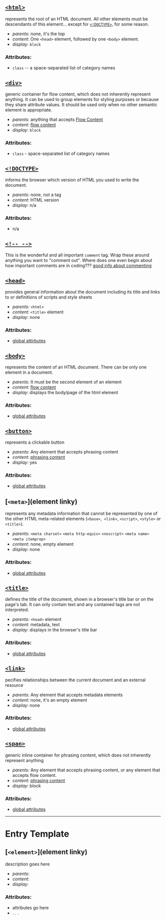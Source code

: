 ## [`<html>`](https://developer.mozilla.org/en-US/docs/Web/HTML/Element/html)

represents the root of an HTML document. All other elements must be descendants of this element... except for [`<!DOCTYPE>`](#doctype), for some reason.

* _parents_: none, it's the top
* _content_: One `<head>` element, followed by one `<body>` element.
* _display_: `block`

### Attributes:
* `class` -- a space-separated list of category names


## [`<div>`](https://developer.mozilla.org/en-US/docs/Web/HTML/Element/div)

generic container for flow content, which does not inherently represent anything. It can be used to group elements for styling purposes or because they share attribute values. It should be used only when no other semantic element is appropriate.

* _parents_: anything that accepts [Flow Content](https://developer.mozilla.org/en-US/docs/Web/HTML/Content_categories#Flow_content)
* _content_: [flow content](https://developer.mozilla.org/en-US/docs/Web/HTML/Content_categories#Flow_content)
* _display_: `block`

### Attributes:
* `class` - space-separated list of category names

## [`<!DOCTYPE>`](https://developer.mozilla.org/en-US/docs/Glossary/Doctype)

informs the browser which version of HTML you used to write the document.

* _parents_: none, not a tag
* _content_: HTML version
* _display_: n/a

### Attributes:
* n/a

## [`<!-- -->`](http://www.w3.org/TR/html5/syntax.html#comments)
This is the wonderful and all important `comment` tag. Wrap these around anything you want to "comment out". Where does one even begin about how important comments are in coding???
[good info about commenting](https://developer.mozilla.org/en-US/docs/Web/Guide/HTML/The_Importance_of_Correct_HTML_Commenting
)

## [`<head>`](https://developer.mozilla.org/en-US/docs/Web/HTML/Element/head)
provides general information about the document including its title and links to or definitions of scripts and style sheets

* _parents_: `<html>`
* _content_: `<title>` element
* _display_: none

### Attributes:
* [global attirbutes](https://developer.mozilla.org/en-US/docs/Web/HTML/Global_attributes)


## [`<body>`](https://developer.mozilla.org/en-US/docs/Web/HTML/Element/body)
represents the content of an HTML document. There can be only one <body> element in a document.

* _parents_: It must be the second element of an <html> element
* _content_: [flow content](https://developer.mozilla.org/en-US/docs/Web/Guide/HTML/Content_categories#Flow_content)
* _display_: displays the body/page of the html element

### Attributes:
* [global attributes](https://developer.mozilla.org/en-US/docs/Web/HTML/Global_attributes)

## [`<button>`](https://developer.mozilla.org/en-US/docs/Web/HTML/Element/button)
represents a clickable button

* _parents_: Any element that accepts phrasing content
* _content_: [phrasing content](https://developer.mozilla.org/en-US/docs/Web/Guide/HTML/Content_categories#Phrasing_content)
* _display_: yes

### Attributes:
* [global attributes](https://developer.mozilla.org/en-US/docs/Web/HTML/Global_attributes)

## [`<meta>`](element linky)
represents any metadata information that cannot be represented by one of the other HTML meta-related elements (`<base>`,` <link>`, `<script>`, `<style>` or `<title>`).

* _parents_: `<meta charset>` `<meta http-equiv>` `<noscript>` `<meta name>` `<meta itemprop>`
* _content_: none, empty element
* _display_: none

### Attributes:
* [global attributes](https://developer.mozilla.org/en-US/docs/Web/HTML/Global_attributes)

## [`<title>`](https://developer.mozilla.org/en-US/docs/Web/HTML/Element/title)
defines the title of the document, shown in a browser's title bar or on the page's tab. It can only contain text and any contained tags are not interpreted.

* _parents_: `<head>` element
* _content_: metadata, text
* _display_: displays in the browser's title bar

### Attributes:
* [global attributes](https://developer.mozilla.org/en-US/docs/Web/HTML/Global_attributes)

## [`<link>`](https://developer.mozilla.org/en-US/docs/Web/HTML/Element/link)
pecifies relationships between the current document and an external resource

* _parents_: Any element that accepts metadata elements
* _content_: none, it's an empty element
* _display_: none

### Attributes:
* [global attributes](https://developer.mozilla.org/en-US/docs/Web/HTML/Global_attributes)

## [`<span>`](https://developer.mozilla.org/en-US/docs/Web/HTML/Element/span)
generic inline container for phrasing content, which does not inherently represent anything

* _parents_: Any element that accepts phrasing content, or any element that accepts flow content.
* _content_: [phrasing content](https://developer.mozilla.org/en-US/docs/Web/Guide/HTML/Content_categories#Phrasing_content)
* _display_: block

### Attributes:
* [global attributes](https://developer.mozilla.org/en-US/docs/Web/HTML/Global_attributes)


-------------------------------

# Entry Template

## [`<element>`](element linky)
description goes here

* _parents_:
* _content_:
* _display_:

### Attributes:
* attributes go here
* . . .
